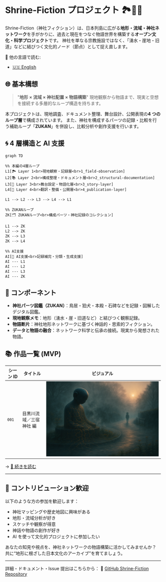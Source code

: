 # Shrine-Fiction プロジェクト 🏞️🧠💋

Shrine-Fiction（神社フィクション）は、日本列島に広がる**地形・流域・神社ネットワーク**を手がかりに、過去と現在をつなぐ物語世界を構築する**オープン文化・科学プロジェクト**です。
神社を単なる宗教施設ではなく、「湧水・崖地・旧道」などに結びつく文化的ノード（節点）として捉え直します。

📘 他の言語で読む:

- [🇺🇸 English](./README.md)

## 🌐 基本構想

> "**地形 × 流域 × 神社配置 × 物語構築**"
> 現地観察から物語まで、現実と空想を接続する多層的なループ構造を持ちます。

本プロジェクトは、現地調査、ドキュメント整理、舞台設計、公開表現の**4 つのループ層**で構成されています。
また、神社を構成するパーツの記録・比較を行う補助ループ「**ZUKAN**」を併設し、比較分析や創作支援を行います。

## 🌀 4 層構造と AI 支援

```mermaid
graph TD

%% 本編の4層ループ
L1[🏞️ Layer 1<br>現地観察・記録層<br>1_field-observation]
L2[📚 Layer 2<br>構成整理・ドキュメント層<br>2_structural-documentation]
L3[🧠 Layer 3<br>舞台設定・物語化層<br>3_story-layer]
L4[💋 Layer 4<br>翻訳・整備・公開層<br>4_publication-layer]

L1 --> L2 --> L3 --> L4 --> L1

%% ZUKANループ
ZK[🗂️ ZUKANループ<br>構成パーツ・神社記録のコレクション]

L1 --> ZK
L2 --> ZK
ZK --> L3
ZK --> L4

%% AI支援
AI[🤖 AI支援<br>記録補完・分類・生成支援]
AI --- L1
AI --- L2
AI --- L3
AI --- ZK
```

## 🧱 コンポーネント

- **神社パーツ図鑑（ZUKAN）**：鳥居・狛犬・本殿・石碑などを記録・図解したデジタル図鑑。
- **現地観察メモ**：地形（湧水・崖・旧道など）と結びつく観察記録。
- **物語断片**：神社地形ネットワークに基づく神話的・思索的フィクション。
- **データと物語の融合**：ネットワーク科学と伝承の接続。現実から発想された物語。

## 📚 作品一覧 (MVP)

| シーン ID | タイトル                | ビジュアル                                                                                 |
| --------- | ----------------------- | ------------------------------------------------------------------------------------------ |
| `001`     | 目黒川流域／三宿神社 編 | ![prologue](./03_story-layer/images/chapter-00-prologue.png) |

→ [📖 続きを読む](ai-collaboration/shrine-fiction/03_story-layer/mvp-story.md)

---

## 🤝 コントリビューション歓迎

以下のような方の参加を歓迎します：

- 神社マッピングや歴史地図に興味がある
- 地形・流域分析が好き
- スケッチや観察が得意
- 神話や物語の創作が好き
- AI を使って文化的プロジェクトに参加したい

あなたの知見や視点を、神社ネットワークの物語構築に活かしてみませんか？
共に“地形に根ざした日本文化のアーカイブ”を育てましょう。

---

詳細・ドキュメント・Issue 提出はこちらから：
🔗 [GitHub Shrine-Fiction Repository](https://github.com/your-org/shrine-fiction)

